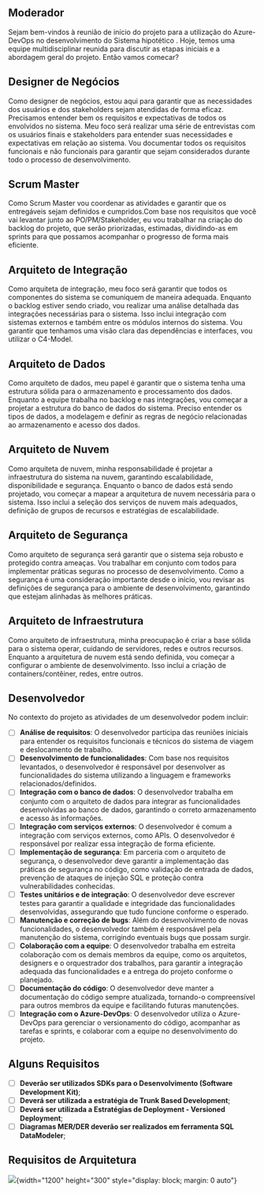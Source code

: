 ## Moderador
Sejam bem-vindos à reunião de início do projeto para a utilização do Azure-DevOps no desenvolvimento do Sistema hipotético . Hoje, temos uma equipe multidisciplinar reunida para discutir as etapas iniciais e a abordagem geral do projeto. Então vamos comecar?
## Designer de Negócios
Como designer de negócios, estou aqui para garantir que as necessidades dos usuários e dos stakeholders sejam atendidas de forma eficaz. Precisamos entender bem os requisitos e expectativas de todos os envolvidos no sistema. Meu foco será realizar uma série de entrevistas com os usuários finais e stakeholders para entender suas necessidades e expectativas em relação ao sistema. Vou documentar todos os requisitos funcionais e não funcionais para garantir que sejam considerados durante todo o processo de desenvolvimento.
## Scrum Master
Como Scrum Master vou coordenar as atividades e garantir que os entregáveis sejam definidos e cumpridos.Com base nos requisitos que você vai levantar junto ao PO/PM/Stakeholder, eu vou trabalhar na criação do backlog do projeto, que serão priorizadas, estimadas, dividindo-as em sprints para que possamos acompanhar o progresso de forma mais eficiente.
## Arquiteto de Integração
Como arquiteta de integração, meu foco será garantir que todos os componentes do sistema se comuniquem de maneira adequada. Enquanto o backlog estiver sendo criado, vou realizar uma análise detalhada das integrações necessárias para o sistema. Isso inclui integração com sistemas externos e também entre os módulos internos do sistema. Vou garantir que tenhamos uma visão clara das dependências e interfaces, vou utilizar o C4-Model.
## Arquiteto de Dados
Como arquiteto de dados, meu papel é garantir que o sistema tenha uma estrutura sólida para o armazenamento e processamento dos dados. Enquanto a equipe trabalha no backlog e nas integrações, vou começar a projetar a estrutura do banco de dados do sistema. Preciso entender os tipos de dados, a modelagem e definir as regras de negócio relacionadas ao armazenamento e acesso dos dados.
## Arquiteto de Nuvem
Como arquiteta de nuvem, minha responsabilidade é projetar a infraestrutura do sistema na nuvem, garantindo escalabilidade, disponibilidade e segurança. Enquanto o banco de dados está sendo projetado, vou começar a mapear a arquitetura de nuvem necessária para o sistema. Isso inclui a seleção dos serviços de nuvem mais adequados, definição de grupos de recursos e estratégias de escalabilidade.

## Arquiteto de Segurança
Como arquiteto de segurança será garantir que o sistema seja robusto e protegido contra ameaças. Vou trabalhar em conjunto com todos para implementar práticas seguras no processo de desenvolvimento. Como a segurança é uma consideração importante desde o início, vou revisar as definições de segurança para o ambiente de desenvolvimento, garantindo que estejam alinhadas às melhores práticas.

## Arquiteto de Infraestrutura
Como arquiteto de infraestrutura, minha preocupação é criar a base sólida para o sistema operar, cuidando de servidores, redes e outros recursos. Enquanto a arquitetura de nuvem está sendo definida, vou começar a configurar o ambiente de desenvolvimento. Isso inclui a criação de containers/contêiner, redes, entre outros.
## Desenvolvedor
No contexto do projeto as atividades de um desenvolvedor podem incluir:

- [ ] **Análise de requisitos**: O desenvolvedor participa das reuniões iniciais para entender os requisitos funcionais e técnicos do sistema de viagem e deslocamento de trabalho.
- [ ] **Desenvolvimento de funcionalidades**: Com base nos requisitos levantados, o desenvolvedor é responsável por desenvolver as funcionalidades do sistema utilizando a linguagem e frameworks relacionados/definidos.
- [ ] **Integração com o banco de dados**: O desenvolvedor trabalha em conjunto com o arquiteto de dados para integrar as funcionalidades desenvolvidas ao banco de dados, garantindo o correto armazenamento e acesso às informações.
- [ ] **Integração com serviços externos**: O desenvolvedor é comum a integração com serviços externos, como APIs. O desenvolvedor é responsável por realizar essa integração de forma eficiente.
- [ ] **Implementação de segurança**: Em parceria com o arquiteto de segurança, o desenvolvedor deve garantir a implementação das práticas de segurança no código, como validação de entrada de dados, prevenção de ataques de injeção SQL e proteção contra vulnerabilidades conhecidas.
- [ ]  **Testes unitários e de integração**: O desenvolvedor deve escrever testes para garantir a qualidade e integridade das funcionalidades desenvolvidas, assegurando que tudo funcione conforme o esperado.
- [ ] **Manutenção e correção de bugs**: Além do desenvolvimento de novas funcionalidades, o desenvolvedor também é responsável pela manutenção do sistema, corrigindo eventuais bugs que possam surgir.
- [ ] **Colaboração com a equipe**: O desenvolvedor trabalha em estreita colaboração com os demais membros da equipe, como os arquitetos, designers e o orquestrador dos trabalhos, para garantir a integração adequada das funcionalidades e a entrega do projeto conforme o planejado.
- [ ] **Documentação do código**: O desenvolvedor deve manter a documentação do código sempre atualizada, tornando-o compreensível para outros membros da equipe e facilitando futuras manutenções.
- [ ] **Integração com o Azure-DevOps**: O desenvolvedor utiliza o Azure-DevOps para gerenciar o versionamento do código, acompanhar as tarefas e sprints, e colaborar com a equipe no desenvolvimento do projeto.
## Alguns Requisitos


- [ ] **Deverão ser utilizados SDKs para o Desenvolvimento (Software Development Kit)**;
- [ ] **Deverá ser utilizada a estratégia de Trunk Based Development**;
- [ ] **Deverá ser utilizada a Estratégias de Deployment - Versioned Deployment**;
- [ ] **Diagramas MER/DER deverão ser realizados em ferramenta SQL DataModeler**;

## Requisitos de Arquitetura


[![](https://mermaid.ink/img/pako:eNp1U8tuGzEM_BVhTwkQIEDRk1E0MNYueogRxBs0F1_oFS2zWYkbPdI6QT6m6KGnnoJ-wf5YGNv7gJ3eRM4MOaSkp6xkjdkos-S0hXrhlPLM8eRk6iI6jf7T-dJ_ZuXQNC8l8enpG0WpLxDZY1D3CbeMnCtYsge7g5W6ZGfUmoLQNm2uQBdY5WxTRxuLSINBq75yJWwqoYW-UWh-c0eMFJNGlfvmb8-6TkBBQRB_JYZAGjSGVjKVcha8SiE1vzxxB2x1LnK4OMhIoejBBWj-NP_wAK4Uq4i25u3AYkXmrzlEuDhsWMqETjxKlX4ApeZYQWxexMmgcDErBtHtGmIY1_UgdYNgWydtgxssHVdsqFvW-DF57EUTfOB6MG_OMhw59GLCyJr7O7kkuWg_8MPOgb9Oy67aLS4L9A9U4qDg1XxStNFVkqUNsAlEuGTQfcbeaS4HjDZjofQc6ioZcseoqcis45J_viNEb4H0h_9J_fbthh9gDPpj0h7YsY7VezhRBPNOb3K02hwWreg-0RICDgX9WYR3fasin3WQodid5eFYio_ohqjl77SLJwRGvli_69l0fj6Zztsw_6hm8p2rDt5tSWxkZ9l-ZfLXn97wRRbXaHGRjeSocQWpiots4Z6FCilysXFlNoo-4VmWag0R992z0QqqgM-vXmNQaA?type=png)](https://mermaid.live/edit#pako:eNp1U8tuGzEM_BVhTwkQIEDRk1E0MNYueogRxBs0F1_oFS2zWYkbPdI6QT6m6KGnnoJ-wf5YGNv7gJ3eRM4MOaSkp6xkjdkos-S0hXrhlPLM8eRk6iI6jf7T-dJ_ZuXQNC8l8enpG0WpLxDZY1D3CbeMnCtYsge7g5W6ZGfUmoLQNm2uQBdY5WxTRxuLSINBq75yJWwqoYW-UWh-c0eMFJNGlfvmb8-6TkBBQRB_JYZAGjSGVjKVcha8SiE1vzxxB2x1LnK4OMhIoejBBWj-NP_wAK4Uq4i25u3AYkXmrzlEuDhsWMqETjxKlX4ApeZYQWxexMmgcDErBtHtGmIY1_UgdYNgWydtgxssHVdsqFvW-DF57EUTfOB6MG_OMhw59GLCyJr7O7kkuWg_8MPOgb9Oy67aLS4L9A9U4qDg1XxStNFVkqUNsAlEuGTQfcbeaS4HjDZjofQc6ioZcseoqcis45J_viNEb4H0h_9J_fbthh9gDPpj0h7YsY7VezhRBPNOb3K02hwWreg-0RICDgX9WYR3fasin3WQodid5eFYio_ohqjl77SLJwRGvli_69l0fj6Zztsw_6hm8p2rDt5tSWxkZ9l-ZfLXn97wRRbXaHGRjeSocQWpiots4Z6FCilysXFlNoo-4VmWag0R992z0QqqgM-vXmNQaA){width="1200" height="300" style="display: block; margin: 0 auto"}
